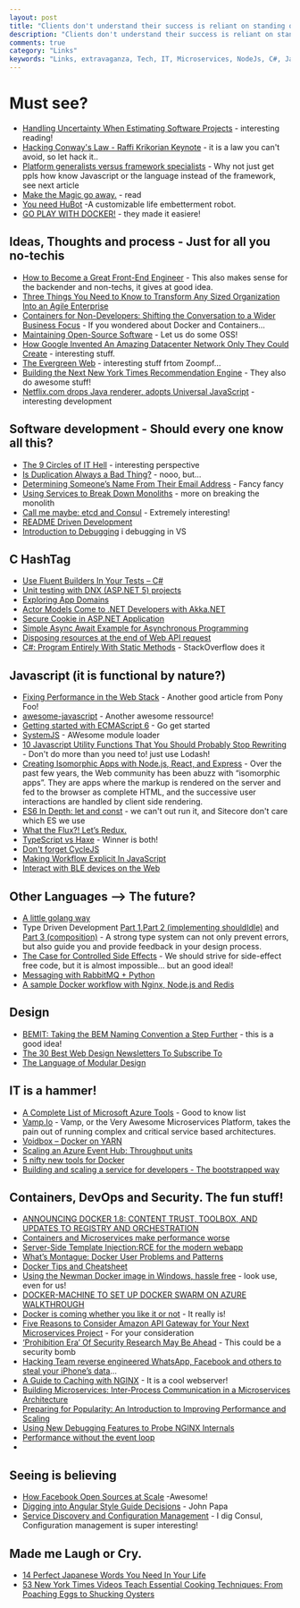 ```yaml
---
layout: post
title: "Clients don't understand their success is reliant on standing out, not fitting in."
description: "Clients don't understand their success is reliant on standing out, not fitting in."
comments: true
category: "Links"
keywords: "Links, extravaganza, Tech, IT, Microservices, NodeJs, C#, Javascript, Solution architecture"
---
```

#  Must see? #
 * [Handling Uncertainty When Estimating Software Projects](https://www.lullabot.com/articles/handling-uncertainty-when-estimating-software-projects) - interesting reading!
 * [Hacking Conway's Law - Raffi Krikorian Keynote](https://www.youtube.com/watch?v=Lwdhw8aI8es&list=PL055Epbe6d5YhDchEvY3O4nIuSLYyrx7K&index=13) - it is a law you can't avoid, so let hack it..
 * [Platform generalists versus framework specialists](https://lostechies.com/jimmybogard/2015/08/11/platform-generalists-versus-framework-specialists/) - Why not just get ppls how know Javascript or the language instead of the framework, see next article
 * [Make the Magic go away.](http://blog.8thlight.com/uncle-bob/2015/08/06/let-the-magic-die.html) - read
 * [You need HuBot](  http://hubot.github.com) -A customizable life embetterment robot.
 * [GO PLAY WITH DOCKER!](https://www.docker.com/toolbox) - they made it easiere!


##  Ideas, Thoughts and process - Just for all you no-techis ##
 * [How to Become a Great Front-End Engineer](http://philipwalton.com/articles/how-to-become-a-great-front-end-engineer/) - This also makes sense for the backender and non-techs, it gives at good idea.
 * [Three Things You Need to Know to Transform Any Sized Organization Into an Agile Enterprise]( http://www.leadingagile.com/2015/08/three-things-you-need-to-know-to-transform-any-sized-organization-into-an-agile-enterprise-agile2015/)
 * [Containers for Non-Developers: Shifting the Conversation to a Wider Business Focus](http://thenewstack.io/containers-non-developers-shifting-conversation-wider-business-focus/) - If you wondered about Docker and Containers...
 * [Maintaining Open-Source Software](http://ponyfoo.com/articles/maintainable-oss) - Let us do some OSS!
 * [How Google Invented An Amazing Datacenter Network Only They Could Create](http://highscalability.com/blog/2015/8/10/how-google-invented-an-amazing-datacenter-network-only-they.html) - interesting stuff.
 * [The Evergreen Web](http://www.hanselman.com/blog/TheEvergreenWeb.aspx) - interesting stuff frtom Zoompf...
 * [Building the Next New York Times Recommendation Engine](http://open.blogs.nytimes.com/2015/08/11/building-the-next-new-york-times-recommendation-engine/?_r=0) - They also do awesome stuff!
 * [Netflix.com drops Java renderer, adopts Universal JavaScript](https://jaxenter.com/netflix-com-drops-java-renderer-adopts-universal-javascript-119529.html?utm_content=bufferefce3&utm_medium=social&utm_source=twitter.com&utm_campaign=buffer) - interesting development

##  Software development - Should every one know all this? ##
 * [The 9 Circles of IT Hell](http://blog.upwardsmotion.com/the-9-circles-of-it-hell/) - interesting perspective
 * [Is Duplication Always a Bad Thing?](http://www.ebaytechblog.com/2015/08/06/is-duplication-always-a-bad-thing/) - nooo, but...
 * [Determining Someone’s Name From Their Email Address](https://zoompf.com/blog/2015/08/determining-someones-name-from-their-email-address) - Fancy fancy
 * [Using Services to Break Down Monoliths](http://engineeringblog.yelp.com/2015/03/using-services-to-break-down-monoliths.html) - more on breaking the monolith
 * [Call me maybe: etcd and Consul](https://aphyr.com/posts/316-call-me-maybe-etcd-and-consul) - Extremely interesting!
 * [README Driven Development](http://ponyfoo.com/articles/readme-driven-development)
 * [Introduction to Debugging](http://blogs.msdn.com/b/visualstudio/archive/2015/08/11/introduction-to-debugging.aspx) i debugging in VS

 
##  **C HashTag** ##
 * [Use Fluent Builders In Your Tests – C#](http://www.cognim.co.uk/use-fluent-builders-in-your-tests/)
 * [Unit testing with DNX (ASP.NET 5) projects](http://blogs.msdn.com/b/webdev/archive/2015/08/06/unit-testing-with-dnx-asp-net-5-projects.aspx)
 * [Exploring App Domains](http://www.infragistics.com/community/blogs/codefusion/archive/2015/08/04/exploring-app-domains.aspx)
 * [Actor Models Come to .NET Developers with Akka.NET](http://dontcodetired.com/blog/post/Actor-Models-Come-to-NET-Developers-with-AkkaNET.aspx)
 * [Secure Cookie in ASP.NET Application](http://www.abhijainsblog.com/2015/08/secure-cookie-in-aspnet-application.html)
 * [Simple Async Await Example for Asynchronous Programming](http://www.microsoft.com/en-gb/developers/articles/week02aug15/simple-async-await-example-for-asynchronous-programming/)
 * [Disposing resources at the end of Web API request](http://www.strathweb.com/2015/08/disposing-resources-at-the-end-of-web-api-request/)
 * [C#: Program Entirely With Static Methods](http://mikehadlow.blogspot.co.uk/2015/08/c-program-entirely-with-static-methods.html) - StackOverflow does it

##  Javascript (it is functional by nature?) ##
 * [Fixing Performance in the Web Stack](http://ponyfoo.com/articles/fixing-web-performance) - Another good article from Pony Foo!
 * [awesome-javascript](https://github.com/sorrycc/awesome-javascript) - Another awesome ressource!
 * [Getting started with ECMAScript 6](http://www.2ality.com/2015/08/getting-started-es6.html) - Go get started
 * [SystemJS](https://github.com/systemjs/systemjs?) - AWesome module loader
 * [10 Javascript Utility Functions That You Should Probably Stop Rewriting](http://colintoh.com/blog/lodash-10-javascript-utility-functions-stop-rewriting) - Don't do more than you need to! just use Lodash!
 * [Creating Isomorphic Apps with Node.js, React, and Express](http://www.sitepoint.com/creating-isomorphic-apps-node-js-react-express/) - Over the past few years, the Web community has been abuzz with “isomorphic apps”. They are apps where the markup is rendered on the server and fed to the browser as complete HTML, and the successive user interactions are handled by client side rendering.
 * [ES6 In Depth: let and const](https://hacks.mozilla.org/2015/07/es6-in-depth-let-and-const/) - we can't out run it, and Sitecore don't care which ES we use
 * [What the Flux?! Let’s Redux.](https://blog.andyet.com/2015/08/06/what-the-flux-lets-redux)
 * [TypeScript vs Haxe](http://blog.onthewings.net/2015/08/05/typescript-vs-haxe/) - Winner is both!
 * [Don't forget CycleJS](http://cycle.js.org/basic-examples.html)
 * [Making Workflow Explicit In JavaScript ](http://derickbailey.com/2015/08/07/making-workflow-explicit-in-javascript/)
 * [Interact with BLE devices on the Web](https://developers.google.com/web/updates/2015/07/interact-with-ble-devices-on-the-web)

##  Other Languages --> The future? ##
  * [A little golang way](https://www.aerofs.com/blog/a-little-golang-way/)
  * Type Driven Development [Part 1](http://blog.ploeh.dk/2015/08/10/type-driven-development/),[Part 2 (implementing shouldIdle)](http://blog.ploeh.dk/2015/08/11/type-driven-development-implementing-shouldidle/) and [Part 3 (composition)](http://blog.ploeh.dk/2015/08/12/type-driven-development-composition/) - A strong type system can not only prevent errors, but also guide you and provide feedback in your design process.
  * [The Case for Controlled Side Effects](http://two-wrongs.com/the-case-for-controlled-side-effects) - We should strive for side-effect free code, but it is almost impossible... but an good ideal!
  * [Messaging with RabbitMQ + Python](http://marcelo-cure.blogspot.dk/2015/08/messaging-with-rabbitmq-python.html)
  * [A sample Docker workflow with Nginx, Node.js and Redis](http://anandmanisankar.com/posts/docker-container-nginx-node-redis-example/)

##  Design ##
  * [BEMIT: Taking the BEM Naming Convention a Step Further](http://csswizardry.com/2015/08/bemit-taking-the-bem-naming-convention-a-step-further/) - this is a good idea!
  * [The 30 Best Web Design Newsletters To Subscribe To](http://sixrevisions.com/lists/web-design-newsletters/)
  * [The Language of Modular Design](http://alistapart.com/article/language-of-modular-design)

##  IT is a hammer!  ##
  * [A Complete List of Microsoft Azure Tools](http://scottge.net/2015/08/03/a-complete-list-of-microsoft-azure-tools/) - Good to know list
  * [Vamp.Io](http://vamp.io/) - Vamp, or the Very Awesome Microservices Platform, takes the pain out of running complex and critical service based architectures.
  * [Voidbox – Docker on YARN](http://tech.hulu.com/blog/2015/08/06/voidbox-docker-on-yarn/?mkt_tok=3RkMMJWWfF9wsRonuqTMZKXonjHpfsX54%2B0uXKK1lMI%2F0ER3fOvrPUfGjI4ATsZnI%2BSLDwEYGJlv6SgFQ7LMMaZq1rgMXBk%3D)
  * [Scaling an Azure Event Hub: Throughput units](http://blog.bennymichielsen.be/2015/08/11/scaling-an-azure-event-hub-throughput-units/)
  * [5 nifty new tools for Docker](http://www.infoworld.com/article/2966158/application-virtualization/5-nifty-new-tools-for-docker.html)
  * [Building and scaling a service for developers - The bootstrapped way](http://cloudinary.com/blog/building_and_scaling_a_service_for_developers_the_bootstrapped_way?utm_source=webopsweekly&utm_medium=email)

##  Containers, DevOps and Security. The fun stuff! ##
  * [ANNOUNCING DOCKER 1.8: CONTENT TRUST, TOOLBOX, AND UPDATES TO REGISTRY AND ORCHESTRATION](https://blog.docker.com/2015/08/docker-1-8-content-trust-toolbox-registry-orchestration/)
  * [Containers and Microservices make performance worse](https://speakerdeck.com/garethr/containers-and-microservices-make-performance-worse?utm_source=webopsweekly&utm_medium=email)
  * [Server-Side Template Injection:RCE for the modern webapp](https://www.blackhat.com/docs/us-15/materials/us-15-Kettle-Server-Side-Template-Injection-RCE-For-The-Modern-Web-App-wp.pdf?utm_source=webopsweekly&utm_medium=email)
  * [What’s Montague: Docker User Problems and Patterns](https://medium.com/on-docker/what-s-montague-docker-user-problems-and-patterns-79750c504aa1)
  * [Docker Tips and Cheatsheet](http://blog.jez.io/2015/07/12/docker-tips-and-cheatsheet)
  * [Using the Newman Docker image in Windows, hassle free](http://blog.getpostman.com/2015/08/07/using-the-newman-docker-image-in-windows/) - look use, even for us!
  * [DOCKER-MACHINE TO SET UP DOCKER SWARM ON AZURE WALKTHROUGH](http://agup.tech/2015/08/06/docker-machine-docker-swarm-azure-walkthrough/)
  * [Docker is coming whether you like it or not](http://codebetter.com/kylebaley/2015/08/04/docker-is-coming-whether-you-like-it-or-not/) - It really is!
  * [Five Reasons to Consider Amazon API Gateway for Your Next Microservices Project](http://thenewstack.io/five-reasons-to-consider-amazon-api-gateway-for-your-next-microservices-project/) - For your consideration
  * [‘Prohibition Era’ Of Security Research May Be Ahead]( https://threatpost.com/prohibition-era-of-security-research-may-be-ahead/114165#sthash.4Hfz28GE.dpuf) - This could be a security bomb
  * [Hacking Team reverse engineered WhatsApp, Facebook and others to steal your iPhone’s data](http://thenextweb.com/insider/2015/08/06/hacking-team-reverse-engineered-whatsapp-facebook-and-others-to-steal-your-iphones-data/)...
  * [A Guide to Caching with NGINX](https://www.nginx.com/blog/nginx-caching-guide/) - It is a cool webserver!
  * [Building Microservices: Inter-Process Communication in a Microservices Architecture](https://www.nginx.com/blog/building-microservices-inter-process-communication/)
  * [Preparing for Popularity: An Introduction to Improving Performance and Scaling](https://www.nginx.com/blog/preparing-for-popularity/)
  * [Using New Debugging Features to Probe NGINX Internals](https://www.nginx.com/blog/new-debugging-features-probe-nginx-internals/)
  * [Performance without the event loop](http://dave.cheney.net/2015/08/08/performance-without-the-event-loop)
  * 
##  Seeing is believing ##
 * [How Facebook Open Sources at Scale](https://www.youtube.com/watch?v=vBbDAk5WYEo&index=5&list=PL055Epbe6d5YhDchEvY3O4nIuSLYyrx7K) -Awesome!
 * [Digging into Angular Style Guide Decisions](https://www.youtube.com/watch?v=hG-ARy0oqjI&feature=youtu.be&a) - John Papa
 * [Service Discovery and Configuration Management](https://speakerdeck.com/garethr/service-discovery-and-configuration-management) - I dig Consul, Configuration management is super interesting!
 
##  Made me Laugh or Cry.  ##
 * [14 Perfect Japanese Words You Need In Your Life](http://www.buzzfeed.com/danieldalton/irusu-for-life#.yybmOrlEqA)
 * [53 New York Times Videos Teach Essential Cooking Techniques: From Poaching Eggs to Shucking Oysters](http://www.openculture.com/2014/11/53-the-new-york-times-videos-demonstrate-cooking-techniques.html)
